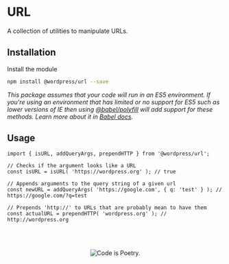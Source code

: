 # URL

A collection of utilities to manipulate URLs.

## Installation

Install the module

```bash
npm install @wordpress/url --save
```

_This package assumes that your code will run in an ES5 environment. If you're using an environment that has limited or no support for ES5 such as lower versions of IE then using [@babel/polyfill](https://babeljs.io/docs/en/next/babel-polyfill) will add support for these methods. Learn more about it in [Babel docs](https://babeljs.io/docs/en/next/caveats)._

## Usage

```JS
import { isURL, addQueryArgs, prependHTTP } from '@wordpress/url';

// Checks if the argument looks like a URL
const isURL = isURL( 'https://wordpress.org' ); // true

// Appends arguments to the query string of a given url
const newURL = addQueryArgs( 'https://google.com', { q: 'test' } ); // https://google.com/?q=test

// Prepends 'http://' to URLs that are probably mean to have them
const actualURL = prependHTTP( 'wordpress.org' ); // http://wordpress.org
```

<br/><br/><p align="center"><img src="https://s.w.org/style/images/codeispoetry.png?1" alt="Code is Poetry." /></p>
